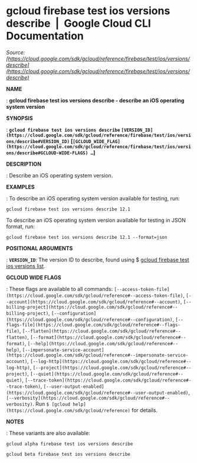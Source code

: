 # gcloud firebase test ios versions describe  |  Google Cloud CLI Documentation

*Source: [https://cloud.google.com/sdk/gcloud/reference/firebase/test/ios/versions/describe](https://cloud.google.com/sdk/gcloud/reference/firebase/test/ios/versions/describe)*

**NAME**

: **gcloud firebase test ios versions describe - describe an iOS operating system version**

**SYNOPSIS**

: **`gcloud firebase test ios versions describe` `[VERSION_ID](https://cloud.google.com/sdk/gcloud/reference/firebase/test/ios/versions/describe#VERSION_ID)` [`[GCLOUD_WIDE_FLAG](https://cloud.google.com/sdk/gcloud/reference/firebase/test/ios/versions/describe#GCLOUD-WIDE-FLAGS) …`]**

**DESCRIPTION**

: Describe an iOS operating system version.

**EXAMPLES**

: To describe an iOS operating system version available for testing, run:

```
gcloud firebase test ios versions describe 12.1
```

To describe an iOS operating system version available for testing in JSON
format, run:

```
gcloud firebase test ios versions describe 12.1 --format=json
```

**POSITIONAL ARGUMENTS**

: **`VERSION_ID`**:
The version ID to describe, found using $ [gcloud firebase
test ios versions list](https://cloud.google.com/sdk/gcloud/reference/firebase/test/ios/versions/list).

**GCLOUD WIDE FLAGS**

: These flags are available to all commands: `[--access-token-file](https://cloud.google.com/sdk/gcloud/reference#--access-token-file)`,
`[--account](https://cloud.google.com/sdk/gcloud/reference#--account)`, `[--billing-project](https://cloud.google.com/sdk/gcloud/reference#--billing-project)`,
`[--configuration](https://cloud.google.com/sdk/gcloud/reference#--configuration)`,
`[--flags-file](https://cloud.google.com/sdk/gcloud/reference#--flags-file)`,
`[--flatten](https://cloud.google.com/sdk/gcloud/reference#--flatten)`, `[--format](https://cloud.google.com/sdk/gcloud/reference#--format)`, `[--help](https://cloud.google.com/sdk/gcloud/reference#--help)`, `[--impersonate-service-account](https://cloud.google.com/sdk/gcloud/reference#--impersonate-service-account)`,
`[--log-http](https://cloud.google.com/sdk/gcloud/reference#--log-http)`,
`[--project](https://cloud.google.com/sdk/gcloud/reference#--project)`, `[--quiet](https://cloud.google.com/sdk/gcloud/reference#--quiet)`, `[--trace-token](https://cloud.google.com/sdk/gcloud/reference#--trace-token)`, `[--user-output-enabled](https://cloud.google.com/sdk/gcloud/reference#--user-output-enabled)`,
`[--verbosity](https://cloud.google.com/sdk/gcloud/reference#--verbosity)`.
Run `$ [gcloud help](https://cloud.google.com/sdk/gcloud/reference)` for details.

**NOTES**

: These variants are also available:

```
gcloud alpha firebase test ios versions describe
```

```
gcloud beta firebase test ios versions describe
```